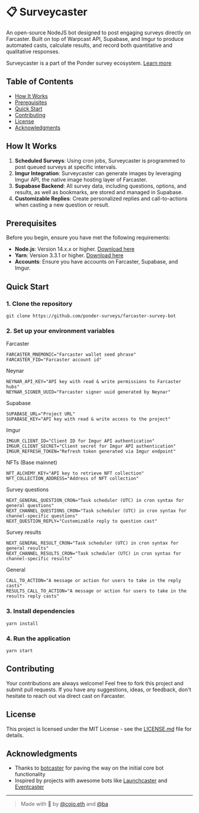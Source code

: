 # 📋 Surveycaster

An open-source NodeJS bot designed to post engaging surveys directly on Farcaster. Built on top of Warpcast API, Supabase, and Imgur to produce automated casts, calculate results, and record both quantitative and qualitative responses.

Surveycaster is a part of the Ponder survey ecosystem. [Learn more](https://weponder.io/)

## Table of Contents
- [How It Works](#how-it-works)
- [Prerequisites](#prerequisites)
- [Quick Start](#quick-start)
- [Contributing](#contributing)
- [License](#license)
- [Acknowledgments](#acknowledgments)

## How It Works

1. **Scheduled Surveys**: Using cron jobs, Surveycaster is programmed to post queued surveys at specific intervals.
2. **Imgur Integration**: Surveycaster can generate images by leveraging Imgur API, the native image hosting layer of Farcaster.
3. **Supabase Backend**: All survey data, including questions, options, and results, as well as bookmarks, are stored and managed in Supabase.
4. **Customizable Replies**: Create personalized replies and call-to-actions when casting a new question or result.

## Prerequisites

Before you begin, ensure you have met the following requirements:

- **Node.js**: Version 14.x.x or higher. [Download here](https://nodejs.org/)
- **Yarn**: Version 3.3.1 or higher. [Download here](https://yarnpkg.com/)
- **Accounts**: Ensure you have accounts on Farcaster, Supabase, and Imgur.

## Quick Start

### 1. Clone the repository

```commandline
git clone https://github.com/ponder-surveys/farcaster-survey-bot
```

### 2. Set up your environment variables

Farcaster
```commandline
FARCASTER_MNEMONIC="Farcaster wallet seed phrase"
FARCASTER_FID="Farcaster account id"
```

Neynar
```commandline
NEYNAR_API_KEY="API key with read & write permissions to Farcaster hubs"
NEYNAR_SIGNER_UUID="Farcaster signer uuid generated by Neynar"
```

Supabase
```commandline
SUPABASE_URL="Project URL"
SUPABASE_KEY="API key with read & write access to the project"
```

Imgur
```commandline
IMGUR_CLIENT_ID="Client ID for Imgur API authentication"
IMGUR_CLIENT_SECRET="Client secret for Imgur API authentication"
IMGUR_REFRESH_TOKEN="Refresh token generated via Imgur endpoint"
```

NFTs (Base mainnet)
```commandline
NFT_ALCHEMY_KEY="API key to retrieve NFT collection"
NFT_COLLECTION_ADDRESS="Address of NFT collection"
```

Survey questions
```commandline
NEXT_GENERAL_QUESTION_CRON="Task scheduler (UTC) in cron syntax for general questions"
NEXT_CHANNEL_QUESTIONS_CRON="Task scheduler (UTC) in cron syntax for channel-specific questions"
NEXT_QUESTION_REPLY="Customizable reply to question cast"
```

Survey results
```commandline
NEXT_GENERAL_RESULT_CRON="Task scheduler (UTC) in cron syntax for general results"
NEXT_CHANNEL_RESULTS_CRON="Task scheduler (UTC) in cron syntax for channel-specific results"
```

General
```commandline
CALL_TO_ACTION="A message or action for users to take in the reply casts"
RESULTS_CALL_TO_ACTION="A message or action for users to take in the results reply casts"
```

### 3. Install dependencies

```commandline
yarn install
```

### 4. Run the application

```commandline
yarn start
```

## Contributing

Your contributions are always welcome! Feel free to fork this project and submit pull requests. If you have any suggestions, ideas, or feedback, don't hesitate to reach out via direct cast on Farcaster.

## License

This project is licensed under the MIT License - see the [LICENSE.md](LICENSE.md) file for details.

## Acknowledgments

- Thanks to [botcaster](https://github.com/BigWhaleLabs/botcaster) for paving the way on the initial core bot functionality
- Inspired by projects with awesome bots like [Launchcaster](https://www.launchcaster.xyz/) and [Eventcaster](https://www.eventcaster.xyz/)

---

> Made with 💜 by [@cojo.eth](https://warpcast.com/cojo.eth) and [@ba](https://warpcast.com/ba)
